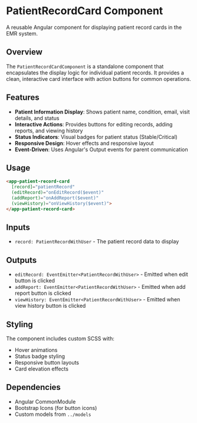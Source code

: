 # PatientRecordCard Component

A reusable Angular component for displaying patient record cards in the EMR system.

## Overview

The `PatientRecordCardComponent` is a standalone component that encapsulates the display logic for individual patient records. It provides a clean, interactive card interface with action buttons for common operations.

## Features

- **Patient Information Display**: Shows patient name, condition, email, visit details, and status
- **Interactive Actions**: Provides buttons for editing records, adding reports, and viewing history
- **Status Indicators**: Visual badges for patient status (Stable/Critical)
- **Responsive Design**: Hover effects and responsive layout
- **Event-Driven**: Uses Angular's Output events for parent communication

## Usage

```html
<app-patient-record-card 
  [record]="patientRecord"
  (editRecord)="onEditRecord($event)"
  (addReport)="onAddReport($event)"
  (viewHistory)="onViewHistory($event)">
</app-patient-record-card>
```

## Inputs

- `record: PatientRecordWithUser` - The patient record data to display

## Outputs

- `editRecord: EventEmitter<PatientRecordWithUser>` - Emitted when edit button is clicked
- `addReport: EventEmitter<PatientRecordWithUser>` - Emitted when add report button is clicked
- `viewHistory: EventEmitter<PatientRecordWithUser>` - Emitted when view history button is clicked

## Styling

The component includes custom SCSS with:
- Hover animations
- Status badge styling
- Responsive button layouts
- Card elevation effects

## Dependencies

- Angular CommonModule
- Bootstrap Icons (for button icons)
- Custom models from `../models`
